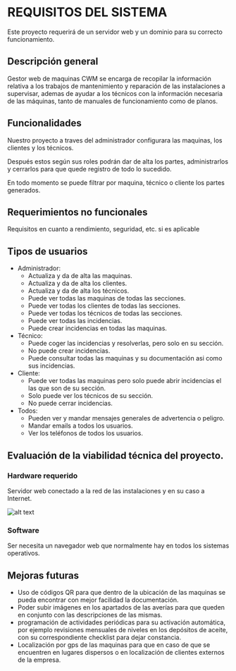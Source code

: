 # REQUISITOS DEL SISTEMA

Este proyecto requerirá de un servidor web y un dominio para su correcto funcionamiento.

## Descripción general

Gestor web de maquinas CWM  se encarga de recopilar la información relativa a los trabajos de mantenimiento y reparación de las instalaciones a supervisar, ademas de ayudar a los técnicos con la información necesaria de las máquinas, tanto de manuales de funcionamiento  como de planos. 

## Funcionalidades

Nuestro proyecto a traves del administrador configurara las maquinas, los clientes y los técnicos.

Después estos según sus roles podrán dar de alta los partes, administrarlos y cerrarlos para que quede registro de todo lo sucedido.

En todo momento se puede filtrar por maquina, técnico o cliente los partes generados.
 
## Requerimientos no funcionales
Requisitos en cuanto a rendimiento, seguridad, etc. si es aplicable

## Tipos de usuarios

  - Administrador: 
    - Actualiza y da de alta las maquinas.
    - Actualiza y da de alta los clientes.
    - Actualiza y da de alta los técnicos.
    - Puede ver todas las maquinas de todas las secciones.
    - Puede ver todas los clientes de todas las secciones.
    - Puede ver todas los técnicos de todas las secciones.
    - Puede ver todas las incidencias.
    - Puede crear incidencias en todas las maquinas.
  - Técnico:
    - Puede coger las incidencias y resolverlas, pero solo en su sección.
    - No puede crear incidencias.
    - Puede consultar todas las maquinas y su documentación asi como sus incidencias.
  - Cliente:
    - Puede ver todas las maquinas pero solo puede abrir incidencias el las que son de su sección.
    - Solo puede ver los técnicos de su sección.
    - No puede cerrar incidencias.
  - Todos:
    - Pueden ver y mandar mensajes generales de advertencia o peligro.
    - Mandar emails a todos los usuarios.
    - Ver los teléfonos de todos los usuarios.
  

## Evaluación de la viabilidad técnica del proyecto.

### Hardware requerido
  Servidor web conectado a la red de las instalaciones y en su caso a Internet.
  
  ![alt text](<diagrama de instalación.png>)

### Software
Ser necesita un navegador web que normalmente hay en todos los sistemas operativos.

## Mejoras futuras

- Uso de códigos QR para que dentro de la ubicación de las maquinas se pueda encontrar con mejor facilidad la documentación.
- Poder subir imágenes en los apartados de las averías para que queden en conjunto con las descripciones de las mismas.
- programación de actividades periódicas para su activación automática, por ejemplo revisiones mensuales de niveles en los depósitos de aceite, con su correspondiente checklist para dejar constancia.
- Localización por gps de las maquinas para que en caso de que se encuentren en lugares dispersos o en localización de clientes externos de la empresa.
 